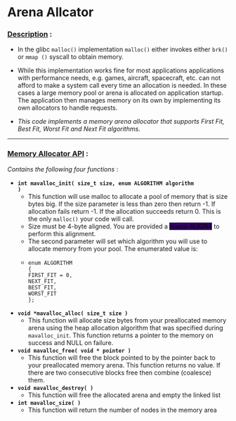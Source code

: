 # Arena Allcator

### <u>Description</u> : 
- In the glibc <code>malloc()</code> implementation <code>malloc()</code> either invokes either <code>brk()</code> or <code>mmap ()</code>
syscall to obtain memory. 

- While this implementation works fine for most applications applications with performance 
needs, e.g. games, aircraft, spacecraft, etc. can not afford to make a system call every time 
an allocation is needed.  In these cases a large memory pool or arena is allocated on 
application startup.  The application then manages memory on its own by implementing 
its own allocators to handle requests.  

 - <i>This code implements a memory arena allocator that supports First Fit, Best Fit, Worst Fit 
and Next Fit algorithms.</i>  

--- 

### <u>Memory Allocator API</u> : 
<i>Contains the following four functions</i> : 
- <b><code>int mavalloc_init( size_t size, enum ALGORITHM algorithm )</code></b>
  - This function will use malloc to allocate a pool of memory that is size bytes big. If 
the size parameter is less than zero then return -1.  If allocation fails return -1.  If the 
allocation succeeds return 0.  This is the only <code>malloc()</code> your code will call. 
  - Size must be 4-byte aligned.  You are provided a <mark><span style="background-color:#330066">macro ALIGN4</mark> to perform this alignment. 
  - The second parameter will set which algorithm you will use to allocate memory from 
your pool.  The enumerated value is:<br>
  - ```
    enum ALGORITHM 
    { 
    FIRST_FIT = 0, 
    NEXT_FIT, 
    BEST_FIT, 
    WORST_FIT 
    };
    ``` 
- <b><code>void *mavalloc_alloc( size_t size )</code></b>
  - This function will allocate size bytes from your preallocated memory arena using the heap allocation algorithm that was specified during <code>mavalloc_init</code>.  This function returns a pointer to the memory on success and NULL on failure. 
- <b><code>void mavalloc_free( void * pointer )</code></b>
  - This function will free the block pointed to by the pointer back to your preallocated memory arena.  This function returns no value.  If there are two consecutive blocks 
free then combine (coalesce) them.
- <b><code>void mavalloc_destroy( )</code></b>
  - This function will free the allocated arena and empty the linked list 
- <b><code>int mavalloc_size( )</code></b> 
  - This function will return the number of nodes in the memory area 